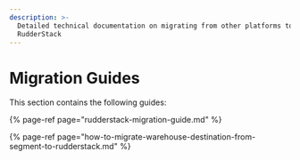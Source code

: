 ```yaml
---
description: >-
  Detailed technical documentation on migrating from other platforms to
  RudderStack
---
```


# Migration Guides

This section contains the following guides:

{% page-ref page="rudderstack-migration-guide.md" %}

{% page-ref page="how-to-migrate-warehouse-destination-from-segment-to-rudderstack.md" %}




